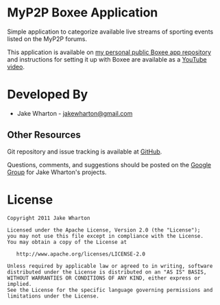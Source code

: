 MyP2P Boxee Application
=======================

Simple application to categorize available live streams of sporting events
listed on the MyP2P forums.

This application is available on [my personal public Boxee app repository][1]
and instructions for setting it up with Boxee are available as a
[YouTube video][2].



Developed By
============

* Jake Wharton - <jakewharton@gmail.com>


Other Resources
---------------

Git repository and issue tracking is available at [GitHub][3].

Questions, comments, and suggestions should be posted on the [Google Group][4]
for Jake Wharton's projects.



License
=======

    Copyright 2011 Jake Wharton

    Licensed under the Apache License, Version 2.0 (the "License");
    you may not use this file except in compliance with the License.
    You may obtain a copy of the License at

       http://www.apache.org/licenses/LICENSE-2.0

    Unless required by applicable law or agreed to in writing, software
    distributed under the License is distributed on an "AS IS" BASIS,
    WITHOUT WARRANTIES OR CONDITIONS OF ANY KIND, either express or implied.
    See the License for the specific language governing permissions and
    limitations under the License.







 [1]: http://r.jakewharton.com/boxee
 [2]: http://www.youtube.com/watch?v=v5E6fTfPSeI
 [3]: https://github.com/JakeWharton/myp2p-boxee-app/
 [4]: https://groups.google.com/forum/#!forum/jakewharton-projects
